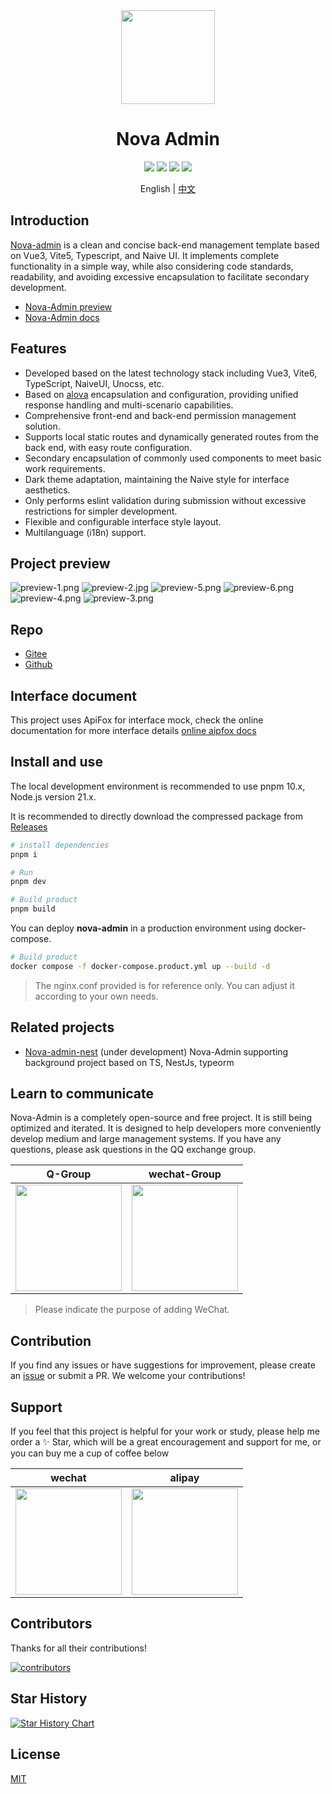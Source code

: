 <div align="center">
<img src="https://s2.loli.net/2023/10/27/WzQ4JLNV5epKh6X.png" style="width:150px"/>
    <h1>Nova Admin</h1>
</div>

<div align="center">
    <img src="https://img.shields.io/github/license/chansee97/nova-admin"/>
    <img src="https://badgen.net/github/stars/chansee97/nova-admin?icon=github"/>
    <img src="https://gitee.com/chansee97/nova-admin/badge/star.svg"/>
    <img src="https://img.shields.io/github/forks/chansee97/nova-admin"/>
</div>

<div align='center'>

  English |  [中文](./README.zh-CN.md)
</div>

## Introduction

[Nova-admin](https://github.com/chansee97/nova-admin) is a clean and concise back-end management template based on Vue3, Vite5, Typescript, and Naive UI. It implements complete functionality in a simple way, while also considering code standards, readability, and avoiding excessive encapsulation to facilitate secondary development.

- [Nova-Admin preview](https://nova-admin.pages.dev/)
- [Nova-Admin docs](https://nova-admin-docs.pages.dev/)

## Features

- Developed based on the latest technology stack including Vue3, Vite6, TypeScript, NaiveUI, Unocss, etc.
- Based on [alova](https://alova.js.org/) encapsulation and configuration, providing unified response handling and multi-scenario capabilities.
- Comprehensive front-end and back-end permission management solution.
- Supports local static routes and dynamically generated routes from the back end, with easy route configuration.
- Secondary encapsulation of commonly used components to meet basic work requirements.
- Dark theme adaptation, maintaining the Naive style for interface aesthetics.
- Only performs eslint validation during submission without excessive restrictions for simpler development.
- Flexible and configurable interface style layout.
- Multilanguage (i18n) support.

## Project preview

![preview-1.png](https://s2.loli.net/2024/03/31/UZoajnEekMX9cLi.png)
![preview-2.jpg](https://s2.loli.net/2024/03/31/8VwMSyXWtO6avKg.jpg)
![preview-5.png](https://s2.loli.net/2024/03/31/TCtE2ZBU7MJ6HrY.png)
![preview-6.png](https://s2.loli.net/2024/03/31/YM1OrxZCimzLcd6.png)
![preview-4.png](https://s2.loli.net/2024/03/31/hgYHKjACqs7rcPV.png)
![preview-3.png](https://s2.loli.net/2024/03/31/TuYajAH9LWsMPf5.png)

## Repo

- [Gitee](https://gitee.com/chansee97/nova-admin)
- [Github](https://github.com/chansee97/nova-admin)

## Interface document

This project uses ApiFox for interface mock, check the online documentation for more interface details
[online aipfox docs](https://nova-admin.apifox.cn)

## Install and use

The local development environment is recommended to use pnpm 10.x, Node.js version 21.x.

It is recommended to directly download the compressed package from [Releases](https://github.com/chansee97/nova-admin/releases)

```bash
# install dependencies
pnpm i

# Run
pnpm dev

# Build product
pnpm build

```

You can deploy **nova-admin** in a production environment using docker-compose.
```bash
# Build product
docker compose -f docker-compose.product.yml up --build -d
```
> The nginx.conf provided is for reference only. You can adjust it according to your own needs.

## Related projects

- [Nova-admin-nest](https://github.com/chansee97/nove-admin-nest) (under development) Nova-Admin supporting background project based on TS, NestJs, typeorm

## Learn to communicate

Nova-Admin is a completely open-source and free project. It is still being optimized and iterated. It is designed to help developers more conveniently develop medium and large management systems. If you have any questions, please ask questions in the QQ exchange group.

| Q-Group | wechat-Group |
| :--: |:--: |
| <img src="https://cdn.jsdelivr.net/gh/chansee97/static/nova-admin/q-group.png" width=170> |<img src="https://cdn.jsdelivr.net/gh/chansee97/static/wechat.png" width=170>|

> Please indicate the purpose of adding WeChat.

## Contribution

If you find any issues or have suggestions for improvement, please create an [issue](nova-admin/issues/new) or submit a PR. We welcome your contributions!

## Support

If you feel that this project is helpful for your work or study, please help me order a ✨ Star, which will be a great encouragement and support for me, or you can buy me a cup of coffee below

| wechat | alipay |
| :--: |:--: |
| <img src="https://cdn.jsdelivr.net/gh/chansee97/static/sponsor-wechat.png" width=170> | <img src="https://cdn.jsdelivr.net/gh/chansee97/static/sponsor-alipay.png" width=170>|

## Contributors

Thanks for all their contributions!

<a href="https://github.com/chansee97/nova-admin/graphs/contributors">
  <img src="https://contrib.rocks/image?repo=chansee97/nova-admin" alt="contributors" />
</a>

## Star History

[![Star History Chart](https://api.star-history.com/svg?repos=chansee97/nova-admin&type=Date)](https://star-history.com/#chansee97/nova-admin&Date)

## License

[MIT](LICENSE)
